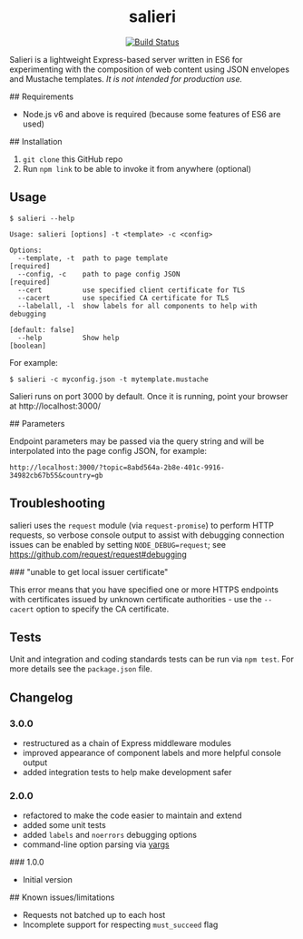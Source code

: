 <h1 align="center">salieri</h1>

<p align="center">
<a href="https://travis-ci.org/jamesdonoh/salieri" target="_blank"><img src="https://travis-ci.org/jamesdonoh/salieri.svg?branch=master" alt="Build Status"></a>
</p>

Salieri is a lightweight Express-based server written in ES6 for experimenting with the composition of web content using JSON envelopes and Mustache templates. *It is not intended for production use.*

## Requirements

- Node.js v6 and above is required (because some features of ES6 are used)

## Installation

1. `git clone` this GitHub repo
2. Run `npm link` to be able to invoke it from anywhere (optional)

## Usage

```
$ salieri --help

Usage: salieri [options] -t <template> -c <config>

Options:
  --template, -t  path to page template                               [required]
  --config, -c    path to page config JSON                            [required]
  --cert          use specified client certificate for TLS
  --cacert        use specified CA certificate for TLS
  --labelall, -l  show labels for all components to help with debugging
                                                                [default: false]
  --help          Show help                                            [boolean]
```

For example:

```
$ salieri -c myconfig.json -t mytemplate.mustache
```

Salieri runs on port 3000 by default. Once it is running, point your browser at http://localhost:3000/

## Parameters

Endpoint parameters may be passed via the query string and will be interpolated into the page config JSON, for example:

```
http://localhost:3000/?topic=8abd564a-2b8e-401c-9916-34982cb67b55&country=gb
```

## Troubleshooting

salieri uses the `request` module (via `request-promise`) to perform HTTP requests, so verbose console output to assist with debugging connection issues can be enabled by setting `NODE_DEBUG=request`; see https://github.com/request/request#debugging

### "unable to get local issuer certificate"

This error means that you have specified one or more HTTPS endpoints with certificates issued by unknown certificate authorities - use the `--cacert` option to specify the CA certificate.

## Tests

Unit and integration and coding standards tests can be run via `npm test`. For more details see the `package.json` file.

## Changelog

### 3.0.0

- restructured as a chain of Express middleware modules
- improved appearance of component labels and more helpful console output
- added integration tests to help make development safer
  
### 2.0.0

- refactored to make the code easier to maintain and extend
- added some unit tests
- added `labels` and `noerrors` debugging options
- command-line option parsing via [yargs](https://www.npmjs.com/package/yargs)

### 1.0.0

- Initial version

## Known issues/limitations

- Requests not batched up to each host
- Incomplete support for respecting `must_succeed` flag
